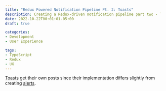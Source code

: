 ```yaml
---
title: "Redux Powered Notification Pipeline Pt. 2: Toasts"
description: Creating a Redux-driven notification pipeline part two - Toasts
date: 2022-10-22T00:01:01-05:00
draft: true

categories:
- Development
- User Experience

tags:
- TypeScript
- Redux
- UX
---
```


[Toasts][bst] get their own posts since their implementation differs slightly from creating [alerts][bsa].

[bsa]: https://getbootstrap.com/docs/5.2/components/alerts/ 'Provide contextual feedback messages for typical user actions'
[bst]: https://getbootstrap.com/docs/5.2/components/toasts/ 'Lightweight push notifications'

